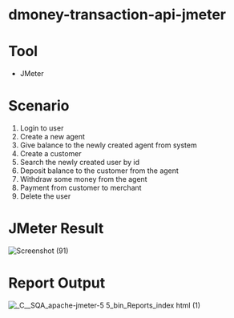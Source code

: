 # dmoney-transaction-api-jmeter
# Tool
- JMeter
# Scenario
1. Login to user
2. Create a new agent
3. Give balance to the newly created agent from system
4. Create a customer
5. Search the newly created user by id
6. Deposit balance to the customer from the agent
7. Withdraw some money from the agent
8. Payment from customer to merchant
9. Delete the user
# JMeter Result
![Screenshot (91)](https://github.com/Afifa-Tazremin-Oishi/dmoney-transaction-api-jmeter/assets/84584193/c995a520-9131-4c2e-ba4b-21b396a5ee1e)
# Report Output
![_C__SQA_apache-jmeter-5 5_bin_Reports_index html (1)](https://github.com/Afifa-Tazremin-Oishi/dmoney-transaction-api-jmeter/assets/84584193/14fc9376-4dae-4bab-aa1d-48e7ef2d7b01)
